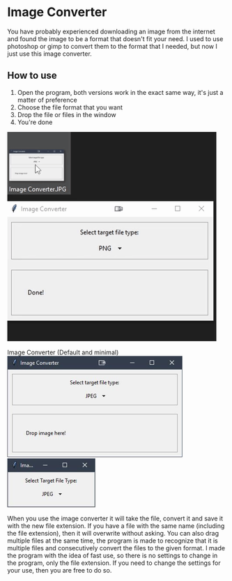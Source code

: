 # Image Converter

You have probably experienced downloading an image from the internet and found the image to be a format that doesn't fit your need. I used to use photoshop or gimp to convert them to the format that I needed, but now I just use this image converter.

## How to use

1. Open the program, both versions work in the exact same way, it's just a matter of preference
2. Choose the file format that you want
3. Drop the file or files in the window
4. You're done

![A showcase of how it works](Images/Image_Converter_in_Action.gif)

Image Converter (Default and minimal)</br>
![This is the default image converter](Images/Image_Converter.JPG) ![And this is the minimal version of the image converter](Images/Image_Converter_Minimal.JPG)

When you use the image converter it will take the file, convert it and save it with the new file extension. If you have a file with the same name (including the file extension), then it will overwrite without asking.
You can also drag multiple files at the same time, the program is made to recognize that it is multiple files and consecutively convert the files to the given format.
I made the program with the idea of fast use, so there is no settings to change in the program, only the file extension. If you need to change the settings for your use, then you are free to do so.
